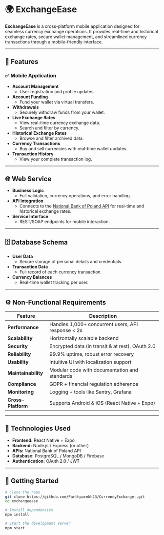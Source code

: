 # 🌍 ExchangeEase

**ExchangeEase** is a cross-platform mobile application designed for seamless currency exchange operations. It provides real-time and historical exchange rates, secure wallet management, and streamlined currency transactions through a mobile-friendly interface.

---

## 📲 Features

### ✅ Mobile Application

- **Account Management**
  - User registration and profile updates.
- **Account Funding**
  - Fund your wallet via virtual transfers.
- **Withdrawals**
  - Securely withdraw funds from your wallet.
- **Live Exchange Rates**
  - View real-time currency exchange data.
  - Search and filter by currency.
- **Historical Exchange Rates**
  - Browse and filter archived data.
- **Currency Transactions**
  - Buy and sell currencies with real-time wallet updates.
- **Transaction History**
  - View your complete transaction log.

---

## 🌐 Web Service

- **Business Logic**
  - Full validation, currency operations, and error handling.
- **API Integration**
  - Connects to the [National Bank of Poland API](https://api.nbp.pl/) for real-time and historical exchange rates.
- **Service Interface**
  - REST/SOAP endpoints for mobile interaction.

---

## 🗄️ Database Schema

- **User Data**
  - Secure storage of personal details and credentials.
- **Transaction Data**
  - Full record of each currency transaction.
- **Currency Balances**
  - Real-time wallet tracking per user.

---

## ⚙️ Non-Functional Requirements

| Feature         | Description |
|----------------|-------------|
| **Performance** | Handles 1,000+ concurrent users, API response < 2s |
| **Scalability** | Horizontally scalable backend |
| **Security**    | Encrypted data (in transit & at rest), OAuth 2.0 |
| **Reliability** | 99.9% uptime, robust error recovery |
| **Usability**   | Intuitive UI with localization support |
| **Maintainability** | Modular code with documentation and standards |
| **Compliance**  | GDPR + financial regulation adherence |
| **Monitoring**  | Logging + tools like Sentry, Grafana |
| **Cross-Platform** | Supports Android & iOS (React Native + Expo) |

---

## 🔌 Technologies Used

- **Frontend:** React Native + Expo
- **Backend:** Node.js / Express (or other)
- **APIs:** National Bank of Poland API
- **Database:** PostgreSQL / MongoDB / Firebase
- **Authentication:** OAuth 2.0 / JWT

---

## 🚀 Getting Started

```bash
# Clone the repo
git clone https://github.com/Parthparekh23/CurrencyExchange-.git
cd exchangeease

# Install dependencies
npm install

# Start the development server
npm start
